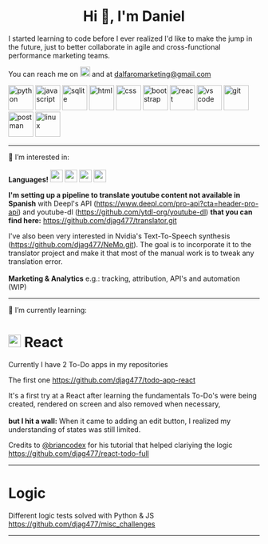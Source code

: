 <!---
djag477/djag477 is a ✨ special ✨ repository because its `README.md` (this file) appears on your GitHub profile.
You can click the Preview link to take a look at your changes.
--->




<h1 align="center" dir="auto">  Hi 👋, I'm Daniel</h1>

I started learning to code before I ever realized I'd like to make the jump in the future, just to better collaborate in agile and cross-functional performance marketing teams.

You can reach me on <a href="https://www.linkedin.com/in/danieljag/" title="Middle click on mouse to open in new tab. Github Markdown does not support opening new pages"> <img src="https://user-images.githubusercontent.com/101579022/175766217-fd2f92f7-bf6d-404b-866c-a6238a6fd0aa.svg" width="20px" height="20px"></a> and at dalfaromarketing@gmail.com





<div>
	<img src="https://user-images.githubusercontent.com/101579022/175761197-64000830-9717-4175-93c9-827f06894b55.png" width="50px" height="50px" alt="python"/>
	<img src="https://user-images.githubusercontent.com/101579022/175761211-c11f5a12-74f3-45a3-9443-ed559d85e550.png" width="50px" height="50px" alt="javascript"/>
	<img src="https://user-images.githubusercontent.com/101579022/175761868-001bb518-6d29-4984-b4e2-2e81f14e0dca.svg" width="50px" height="50px" alt="sqlite"/>
	<img src="https://user-images.githubusercontent.com/101579022/175761214-4ebc45e0-2c2b-411c-a833-4bbcdb446488.png" width="50px" height="50px" alt="html"/>
	<img src="https://user-images.githubusercontent.com/101579022/175761212-da983b93-4c72-4a1b-a90e-b7f8e456b489.png" width="50px" height="50px" alt="css"/>
	<img src="https://user-images.githubusercontent.com/101579022/175761209-f5e1910e-be55-49ba-8d2d-084ac213a919.png" width="50px" height="50px" alt="bootstrap"/>
	<img src="https://user-images.githubusercontent.com/101579022/175761870-3db90a15-7591-4805-9bd3-44d1bd2bd088.svg" width="50px" height="50px" alt="react"/>
	<img src="https://user-images.githubusercontent.com/101579022/175761206-6aa8b3ca-e5e6-406d-9e95-afcbdcfe0433.png" width="50px" height="50px" alt="vs code"/>
	<img src="https://user-images.githubusercontent.com/101579022/175761208-abd172a0-9d98-4d24-8565-5d102f677dba.png" width="50px" height="50px" alt="git"/>
	<img src="https://user-images.githubusercontent.com/101579022/175761871-b0978fb7-f284-4bd1-8782-d68fd52ed2aa.svg" width="50px" height="50px" alt="postman"/>
	<img src="https://user-images.githubusercontent.com/101579022/175761872-9929fd83-583d-40a1-b58b-8add88fe9cfd.svg" width="50px" height="50px" alt="linux"/>
</div>



-----------------------------------------------------------------------------


👀 I’m interested in: <br></br>
**Languages!**
  <img src="https://user-images.githubusercontent.com/101579022/175764386-ffd7cacb-2cf7-41ee-b795-1abd117037ce.png" width="25px" height="25px" >
  <img src="https://user-images.githubusercontent.com/101579022/175764406-e519492d-dae7-4431-902b-98ccfcc10c87.png" width="25px" height="25px"/> 
  <img src="https://user-images.githubusercontent.com/101579022/175764382-2d989e41-ddc6-44f2-979a-9a133f123855.png" width="25px" height="25px"/> 
  <img src="https://user-images.githubusercontent.com/101579022/175764341-8633c04f-cdc6-446e-a71d-67b2576301b6.png" width="25px" height="25px"/> 

                                                                                                                                              
**I'm setting up a pipeline to translate youtube content not available in Spanish** with Deepl's API (https://www.deepl.com/pro-api?cta=header-pro-api) and youtube-dl (https://github.com/ytdl-org/youtube-dl) **that you can find here:** https://github.com/djag477/translator.git
                                                                                                                                              
I've also been very interested in Nvidia's Text-To-Speech synthesis (https://github.com/djag477/NeMo.git). The goal is to incorporate it to the translator project and make it that most of the manual work is to tweak any translation error.
<br></br>
**Marketing & Analytics** e.g.: tracking, attribution, API's and automation (WIP) 
                                                                                                                                              
                                                                                                                                              
-----------------------------------------------------------------------------

🌱 I’m currently learning:
																	      
<div>
<h1><img src="https://user-images.githubusercontent.com/101579022/175761870-3db90a15-7591-4805-9bd3-44d1bd2bd088.svg" width="25px" height="25px" alt="react"/> React</h1>
</div>

Currently I have 2 To-Do apps in my repositories

The first one
https://github.com/djag477/todo-app-react

It's a first try at a React after learning the fundamentals 
To-Do's were being created, rendered on screen and also removed when necessary, <br></br>
**but I hit a wall:**
When it came to adding an edit button, I realized my understanding of states was still limited.

Credits to <a href="https://github.com/briancodex/react-todo-app-v1" title="Middle click on mouse to open in new tab. Github Markdown does not support opening new pages">@briancodex</a> for his tutorial that helped clariying the logic https://github.com/djag477/react-todo-full




-----------------------------------------------------------------------------
<h1>Logic</h1>																	   

Different logic tests solved with Python & JS
https://github.com/djag477/misc_challenges

-----------------------------------------------------------------------------
